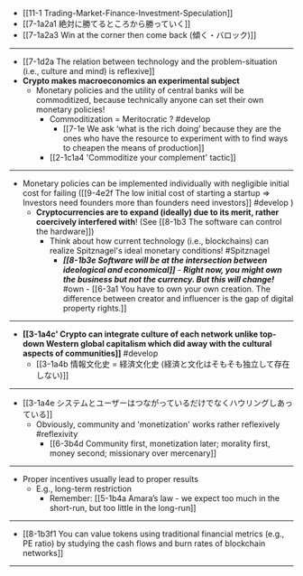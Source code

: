 - [[11-1 Trading-Market-Finance-Investment-Speculation]]
- [[7-1a2a1 絶対に勝てるところから勝っていく]]
- [[7-1a2a3 Win at the corner then come back (傾く・バロック)]]
---
- [[7-1d2a The relation between technology and the problem-situation (i.e., culture and mind) is reflexive]]
- **Crypto makes macroeconomics an experimental subject**
  - Monetary policies and the utility of central banks will be commoditized, because technically anyone can set their own monetary policies!
    - Commoditization = Meritocratic ? #develop 
      - [[7-1e We ask ‘what is the rich doing’ because they are the ones who have the resource to experiment with to find ways to cheapen the means of production]]
    - [[2-1c1a4 'Commoditize your complement' tactic]]
---
- Monetary policies can be implemented individually with negligible initial cost for failing ([[9-4e2f The low initial cost of starting a startup ⇒ Investors need founders more than founders need investors]] #develop )
  - **Cryptocurrencies are to expand (ideally) due to its merit, rather coercively interfered with**! (See [[8-1b3 The software can control the hardware]])
    - Think about how current technology (i.e., blockchains) can realize Spitznagel's ideal monetary conditions! #Spitznagel
      - ***[[8-1b3e Software will be at the intersection between ideological and economical]]***
				- ***Right now, you might own the business but not the currency. But this will change!*** #own 
					- [[6-3a1 You have to own your own creation. The difference between creator and influencer is the gap of digital property rights.]]
---
- **[[3-1a4c' Crypto can integrate culture of each network unlike top-down Western global capitalism which did away with the cultural aspects of communities]]** #develop 
  - [[3-1a4b 情報文化史 = 経済文化史 (経済と文化はそもそも独立して存在しない)]]
---
- [[3-1a4e システムとユーザーはつながっているだけでなくハウリングしあっている]]
  - Obviously, community and 'monetization' works rather reflexively #reflexivity 
    - [[6-3b4d Community first, monetization later; morality first, money second; missionary over mercenary]]
---
- Proper incentives usually lead to proper results
  - E.g., long-term restriction
    - Remember: [[5-1b4a Amara’s law - we expect too much in the short-run, but too little in the long-run]]
---
- [[8-1b3f1 You can value tokens using traditional financial metrics (e.g., PE ratio) by studying the cash flows and burn rates of blockchain networks]]
---
